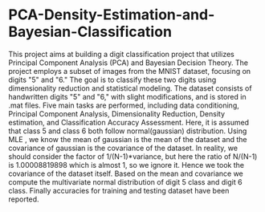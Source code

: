 # PCA-Density-Estimation-and-Bayesian-Classification
This project aims at building a digit classification project that utilizes Principal Component Analysis (PCA) and Bayesian Decision Theory. The project employs a subset of images from the MNIST dataset, focusing on digits "5" and "6." The goal is to classify these two digits using dimensionality reduction and statistical modeling. The dataset consists of handwritten digits "5" and "6," with slight modifications, and is stored in .mat files. Five main tasks are performed, including data conditioning, Principal Component Analysis, Dimensionality Reduction, Density estimation, and Classification Accuracy Assessment.
Here, it is assumed that class 5 and class 6 both follow normal(gaussian) distribution. Using MLE , we know the mean of gaussian is the mean of the dataset and the covariance of gaussian is the covariance of the dataset. In reality, we should consider the factor of 1/(N-1)*variance, but here the ratio of N/(N-1) is 1.00008819898 which is almost 1, so we ignore it. Hence we took the covariance of the dataset itself. Based on the mean and covariance we compute the multivariate normal distribution of digit 5 class and digit 6 class. Finally accuracies for training and testing dataset have been reported.
